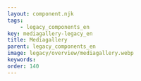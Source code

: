 ```yaml
---
layout: component.njk
tags: 
    - legacy_components_en
key: mediagallery-legacy_en
title: Mediagallery
parent: legacy_components_en
image: legacy/overview/mediagallery.webp
keywords: 
order: 140
---
```


